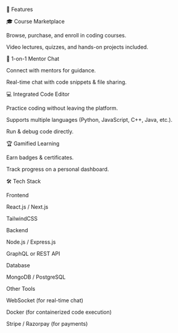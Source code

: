 🚀 Features

🎓 Course Marketplace

Browse, purchase, and enroll in coding courses.

Video lectures, quizzes, and hands-on projects included.

💬 1-on-1 Mentor Chat

Connect with mentors for guidance.

Real-time chat with code snippets & file sharing.

💻 Integrated Code Editor

Practice coding without leaving the platform.

Supports multiple languages (Python, JavaScript, C++, Java, etc.).

Run & debug code directly.

🏆 Gamified Learning

Earn badges & certificates.

Track progress on a personal dashboard.

🛠️ Tech Stack

Frontend

React.js / Next.js

TailwindCSS

Backend

Node.js / Express.js

GraphQL or REST API

Database

MongoDB / PostgreSQL

Other Tools

WebSocket (for real-time chat)

Docker (for containerized code execution)

Stripe / Razorpay (for payments)

